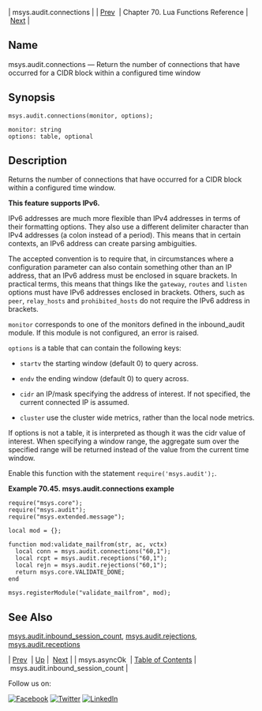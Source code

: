 | msys.audit.connections |
| [Prev](lua.ref.msys.asyncOk.php)  | Chapter 70. Lua Functions Reference |  [Next](lua.ref.msys.audit.inbound_session_count.php) |

<a name="lua.ref.msys.audit.connections"></a>
## Name

msys.audit.connections — Return the number of connections that have occurred for a CIDR block within a configured time window

<a name="idp17229920"></a>
## Synopsis

`msys.audit.connections(monitor, options);`

```
monitor: string
options: table, optional
```
<a name="idp17232944"></a>
## Description

Returns the number of connections that have occurred for a CIDR block within a configured time window.

**This feature supports IPv6.**

IPv6 addresses are much more flexible than IPv4 addresses in terms of their formatting options. They also use a different delimiter character than IPv4 addresses (a colon instead of a period). This means that in certain contexts, an IPv6 address can create parsing ambiguities.

The accepted convention is to require that, in circumstances where a configuration parameter can also contain something other than an IP address, that an IPv6 address must be enclosed in square brackets. In practical terms, this means that things like the `gateway`, `routes` and `listen` options must have IPv6 addresses enclosed in brackets. Others, such as `peer`, `relay_hosts` and `prohibited_hosts` do not require the IPv6 address in brackets.

`monitor` corresponds to one of the monitors defined in the inbound_audit module. If this module is not configured, an error is raised.

`options` is a table that can contain the following keys:

*   `startv` the starting window (default 0) to query across.

*   `endv` the ending window (default 0) to query across.

*   `cidr` an IP/mask specifying the address of interest. If not specified, the current connected IP is assumed.

*   `cluster` use the cluster wide metrics, rather than the local node metrics.

If options is not a table, it is interpreted as though it was the cidr value of interest. When specifying a window range, the aggregate sum over the specified range will be returned instead of the value from the current time window.

Enable this function with the statement `require('msys.audit');`.

<a name="lua.ref.msys.audit.connections.example"></a>

**Example 70.45. msys.audit.connections example**

```
require("msys.core");
require("msys.audit");
require("msys.extended.message");

local mod = {};

function mod:validate_mailfrom(str, ac, vctx)
  local conn = msys.audit.connections("60,1");
  local rcpt = msys.audit.receptions("60,1");
  local rejn = msys.audit.rejections("60,1");
  return msys.core.VALIDATE_DONE;
end

msys.registerModule("validate_mailfrom", mod);
```

<a name="idp17252688"></a>
## See Also

[msys.audit.inbound_session_count](lua.ref.msys.audit.inbound_session_count.php "msys.audit.inbound_session_count"), [msys.audit.rejections](lua.ref.msys.audit.rejections.php "msys.audit.rejections"), [msys.audit.receptions](lua.ref.msys.audit.receptions.php "msys.audit.receptions")

| [Prev](lua.ref.msys.asyncOk.php)  | [Up](lua.function.details.php) |  [Next](lua.ref.msys.audit.inbound_session_count.php) |
| msys.asyncOk  | [Table of Contents](index.php) |  msys.audit.inbound_session_count |

Follow us on:

[![Facebook](https://support.messagesystems.com/images/icon-facebook.png)](http://www.facebook.com/messagesystems) [![Twitter](https://support.messagesystems.com/images/icon-twitter.png)](http://twitter.com/#!/MessageSystems) [![LinkedIn](https://support.messagesystems.com/images/icon-linkedin.png)](http://www.linkedin.com/company/message-systems)